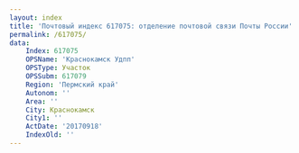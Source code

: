```yaml
---
layout: index
title: 'Почтовый индекс 617075: отделение почтовой связи Почты России'
permalink: /617075/
data:
    Index: 617075
    OPSName: 'Краснокамск Удпп'
    OPSType: Участок
    OPSSubm: 617079
    Region: 'Пермский край'
    Autonom: ''
    Area: ''
    City: Краснокамск
    City1: ''
    ActDate: '20170918'
    IndexOld: ''
---
```

